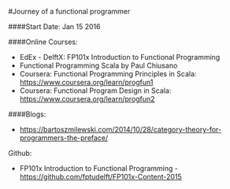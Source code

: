 #Journey of a functional programmer


####Start Date: Jan 15 2016

####Online Courses:
* EdEx - DelftX: FP101x Introduction to Functional Programming
* Functional Programming Scala by Paul Chiusano
* Coursera: Functional Programming Principles in Scala: https://www.coursera.org/learn/progfun1
* Coursera: Functional Program Design in Scala: https://www.coursera.org/learn/progfun2

####Blogs:
* https://bartoszmilewski.com/2014/10/28/category-theory-for-programmers-the-preface/



Github: 
* FP101x Introduction to Functional Programming - https://github.com/fptudelft/FP101x-Content-2015

